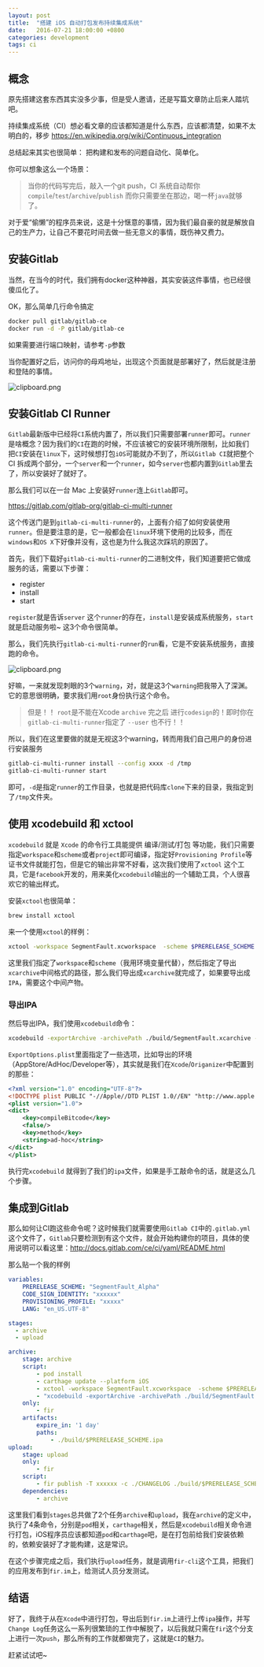 ```yaml
---
layout: post
title:  "搭建 iOS 自动打包发布持续集成系统"
date:   2016-07-21 18:00:00 +0800
categories: development
tags: ci
---
```


## 概念

原先搭建这套东西其实没多少事，但是受人邀请，还是写篇文章防止后来人踏坑吧。

持续集成系统（CI）想必看文章的应该都知道是什么东西，应该都清楚，如果不太明白的，移步 https://en.wikipedia.org/wiki/Continuous_integration

总结起来其实也很简单： 把构建和发布的问题自动化、简单化。

你可以想象这么一个场景：

> 当你的代码写完后，敲入一个git push，CI 系统自动帮你`compile`/`test`/`archive`/`publish` 而你只需要坐在那边，喝一杯`java`就够了。

对于爱“偷懒”的程序员来说，这是十分惬意的事情，因为我们最自豪的就是解放自己的生产力，让自己不要花时间去做一些无意义的事情，既伤神又费力。


## 安装Gitlab

当然，在当今的时代，我们拥有docker这种神器，其实安装这件事情，也已经很傻瓜化了。

OK，那么简单几行命令搞定
```bash
docker pull gitlab/gitlab-ce
docker run -d -P gitlab/gitlab-ce      
```

如果需要进行端口映射，请参考`-p`参数

当你配置好之后，访问你的母鸡地址，出现这个页面就是部署好了，然后就是注册和登陆的事情。

![clipboard.png](https://segmentfault.com/img/bVzusV)


## 安装Gitlab CI Runner

`Gitlab`最新版中已经将`CI`系统内置了，所以我们只需要部署`runner`即可。`runner`是啥概念？因为我们的`CI`在跑的时候，不应该被它的安装环境所限制，比如我们把`CI`安装在`linux`下，这时候想打包`iOS`可能就办不到了，所以`Gitlab CI`就把整个 CI 拆成两个部分，一个`server`和一个`runner`，如今`server`也都内置到`Gitlab`里去了，所以安装好了就好了。

那么我们可以在一台 Mac 上安装好`runner`连上`Gitlab`即可。

https://gitlab.com/gitlab-org/gitlab-ci-multi-runner

这个传送门是到`gitlab-ci-multi-runner`的，上面有介绍了如何安装使用`runner`。但是要注意的是，它一般都会在`linux`环境下使用的比较多，而在`windows`和`OS X`下好像并没有，这也是为什么我这次踩坑的原因了。

首先，我们下载好`gitlab-ci-multi-runner`的二进制文件，我们知道要把它做成服务的话，需要以下步骤：

- register
- install
- start

`register`就是告诉`server` 这个`runner`的存在，`install`是安装成系统服务，`start`就是启动服务啦~ 这3个命令很简单。

那么，我们先执行`gitlab-ci-multi-runner`的`run`看，它是不安装系统服务，直接跑的命令。

![clipboard.png](https://segmentfault.com/img/bVzuut)

好嘛，一来就发现刺眼的3个`warning`，对，就是这3个`warning`把我带入了深渊。 它的意思很明确，要求我们用`root`身份执行这个命令。

> 但是！！ `root`是不能在Xcode `archive` 完之后 进行`codesign`的！即时你在`gitlab-ci-multi-runner`指定了 `--user` 也不行！！

所以，我们在这里要做的就是无视这3个warning，转而用我们自己用户的身份进行安装服务
```bash
gitlab-ci-multi-runner install --config xxxx -d /tmp
gitlab-ci-multi-runner start
```
即可，`-d`是指定`runner`的工作目录，也就是把代码库`clone`下来的目录，我指定到了`/tmp`文件夹。


## 使用 xcodebuild 和 xctool

`xcodebuild` 就是 `Xcode` 的命令行工具能提供 编译/测试/打包 等功能，我们只需要指定`workspace`和`scheme`或者`project`即可编译，指定好`Provisioning Profile`等证书文件就能打包，但是它的输出非常不好看，这次我们使用了`xctool` 这个工具，它是`facebook`开发的，用来美化`xcodebuild`输出的一个辅助工具，个人很喜欢它的输出样式。

安装`xctool`也很简单：

```bash
brew install xctool
```

来一个使用`xctool`的样例：

```bash
xctool -workspace SegmentFault.xcworkspace  -scheme $PRERELEASE_SCHEME archive -archivePath ./build/SegmentFault.xcarchive
```

这里我们指定了`workspace`和`scheme`（我用环境变量代替），然后指定了导出`xcarchive`中间格式的路径，那么我们导出成`xcarchive`就完成了，如果要导出成`IPA`，需要这个中间产物。

### 导出IPA

然后导出IPA，我们使用`xcodebuild`命令：

```bash
xcodebuild -exportArchive -archivePath ./build/SegmentFault.xcarchive -exportPath ./build -exportOptionsPlist ./ExportOptions.plist CODE_SIGN_IDENTITY="$CODE_SIGN_IDENTITY" PROVISIONING_PROFILE="$PROVISIONING_PROFILE"
```

`ExportOptions.plist`里面指定了一些选项，比如导出的环境（AppStore/AdHoc/Developer等），其实就是我们在`Xcode`/`Origanizer`中配置到的那些：

```xml
<?xml version="1.0" encoding="UTF-8"?>
<!DOCTYPE plist PUBLIC "-//Apple//DTD PLIST 1.0//EN" "http://www.apple.com/DTDs/PropertyList-1.0.dtd">
<plist version="1.0">
<dict>
	<key>compileBitcode</key>
	<false/>
	<key>method</key>
	<string>ad-hoc</string>
</dict>
</plist>
```

执行完`xcodebuild` 就得到了我们的`ipa`文件，如果是手工敲命令的话，就是这么几个步骤。

## 集成到Gitlab

那么如何让CI跑这些命令呢？这时候我们就需要使用`Gitlab CI`中的`.gitlab.yml`这个文件了，`Gitlab`只要检测到有这个文件，就会开始构建你的项目，具体的使用说明可以看这里：http://docs.gitlab.com/ce/ci/yaml/README.html

那么贴一个我的样例
```yml
variables:
    PRERELEASE_SCHEME: "SegmentFault_Alpha"
    CODE_SIGN_IDENTITY: "xxxxxx"
    PROVISIONING_PROFILE: "xxxxx"
    LANG: "en_US.UTF-8"

stages:
  - archive
  - upload

archive:
    stage: archive
    script:
        - pod install
        - carthage update --platform iOS
        - xctool -workspace SegmentFault.xcworkspace  -scheme $PRERELEASE_SCHEME archive -archivePath ./build/SegmentFault.xcarchive
        - "xcodebuild -exportArchive -archivePath ./build/SegmentFault.xcarchive -exportPath ./build -exportOptionsPlist ./ExportOptions.plist CODE_SIGN_IDENTITY=\"$CODE_SIGN_IDENTITY\" PROVISIONING_PROFILE=\"$PROVISIONING_PROFILE\""
    only:
        - fir
    artifacts:
        expire_in: '1 day'
        paths:
            - ./build/$PRERELEASE_SCHEME.ipa
upload:
    stage: upload
    only:
        - fir
    script:
        - fir publish -T xxxxxx -c ./CHANGELOG ./build/$PRERELEASE_SCHEME.ipa
    dependencies:
        - archive
```

这里我们看到`stages`总共做了2个任务`archive`和`upload`，我在`archive`的定义中，执行了4条命令，分别是`pod`相关，`carthage`相关，然后是`xcodebuild`相关命令进行打包，iOS程序员应该都知道`pod`和`carthage`吧，是在打包前给我们安装依赖的，依赖安装好了才能构建，这是常识。

在这个步骤完成之后，我们执行`upload`任务，就是调用`fir-cli`这个工具，把我们的应用发布到`fir.im`上，给测试人员分发测试。

## 结语

好了，我终于从在`Xcode`中进行打包，导出后到`fir.im`上进行上传`ipa`操作，并写`Change Log`任务这么一系列很繁琐的工作中解脱了，以后我就只需在`fir`这个分支上进行一次`push`，那么所有的工作就都做完了，这就是`CI`的魅力。

赶紧试试吧~

